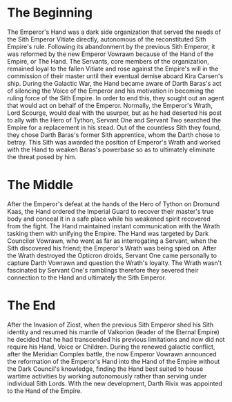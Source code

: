 # The Beginning
The Emperor's Hand was a dark side organization that served the needs of the Sith Emperor Vitiate directly, autonomous of the reconstituted Sith Empire's rule.
Following its abandonment by the previous Sith Emperor, it was reformed by the new Emperor Vowrawn because of the Hand of the Empire, or The Hand.
The Servants, core members of the organization, remained loyal to the fallen Vitiate and rose against the Empire's will in the commission of their master until their eventual demise aboard Kira Carsen's ship.
During the Galactic War, the Hand became aware of Darth Baras's act of silencing the Voice of the Emperor and his motivation in becoming the ruling force of the Sith Empire.
In order to end this, they sought out an agent that would act on behalf of the Emperor.
Normally, the Emperor's Wrath, Lord Scourge, would deal with the usurper, but as he had deserted his post to ally with the Hero of Tython, Servant One and Servant Two searched the Empire for a replacement in his stead.
Out of the countless Sith they found, they chose Darth Baras's former Sith apprentice, whom the Darth chose to betray.
This Sith was awarded the position of Emperor's Wrath and worked with the Hand to weaken Baras's powerbase so as to ultimately eliminate the threat posed by him.

# The Middle
After the Emperor's defeat at the hands of the Hero of Tython on Dromund Kaas, the Hand ordered the Imperial Guard to recover their master's true body and conceal it in a safe place while his weakened spirit recovered from the fight.
The Hand maintained instant communication with the Wrath tasking them with unifying the Empire.
The Hand was targeted by Dark Councilor Vowrawn, who went as far as interrogating a Servant, when the Sith discovered his friend; the Emperor's Wrath was being spied on.
After the Wrath destroyed the Opticron droids, Servant One came personally to capture Darth Vowrawn and question the Wrath's loyalty.
The Wrath wasn't fascinated by Servant One's ramblings therefore they severed their connection to the Hand and ultimately the Sith Emperor.



# The End
After the Invasion of Ziost, when the previous Sith Emperor shed his Sith identity and resumed his mantle of Valkorion (leader of the Eternal Empire) he decided that he had transcended his previous limitations and now did not require his Hand, Voice or Children.
During the renewed galactic conflict, after the Meridian Complex battle, the now Emperor Vowrawn announced the reformation of the Emperor's Hand into the Hand of the Empire without the Dark Council's knowledge, finding the Hand best suited to house wartime activities by working autonomously rather than serving under individual Sith Lords.
With the new development, Darth Rivix was appointed to the Hand of the Empire.